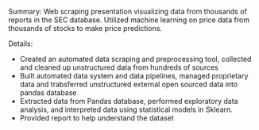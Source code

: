 Summary:
Web scraping presentation visualizing data from thousands of reports in the SEC database.
Utilized machine learning on price data from thousands of stocks to make price predictions.

Details:
- Created an automated data scraping and preprocessing tool, collected and cleaned up unstructured data from hundreds of sources
- Built automated data system and data pipelines, managed proprietary data and trabsferred unstructured external open sourced data into pandas database
- Extracted data from Pandas database, performed exploratory data analysis, and interpreted data using statistical models in Sklearn. 
- Provided report to help understand the dataset
